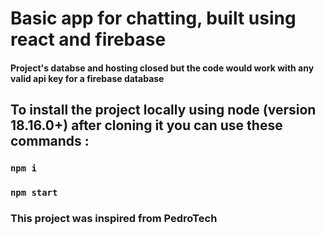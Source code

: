 # Basic app for chatting, built using react and firebase
#### Project's databse and hosting closed but the code would work with any valid api key for a firebase database

## To install the project locally using node (version 18.16.0+) after cloning it you can use these commands :

### `npm i`


### `npm start`

### This project was inspired from PedroTech
